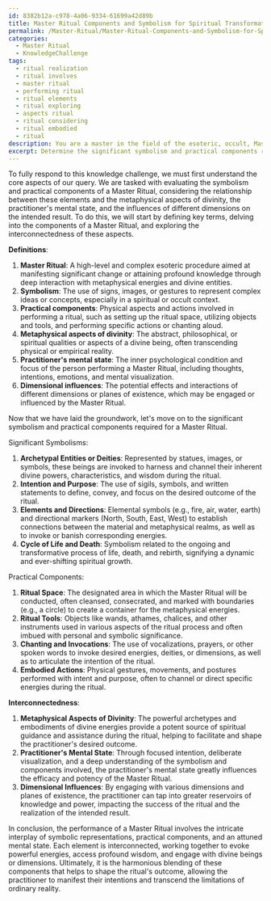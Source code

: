 ```yaml
---
id: 8382b12a-c978-4a06-9334-61699a42d89b
title: Master Ritual Components and Symbolism for Spiritual Transformation
permalink: /Master-Ritual/Master-Ritual-Components-and-Symbolism-for-Spiritual-Transformation/
categories:
  - Master Ritual
  - KnowledgeChallenge
tags:
  - ritual realization
  - ritual involves
  - master ritual
  - performing ritual
  - ritual elements
  - ritual exploring
  - aspects ritual
  - ritual considering
  - ritual embodied
  - ritual
description: You are a master in the field of the esoteric, occult, Master Ritual and Education. You are a writer of tests, challenges, textbooks and deep knowledge on Master Ritual for initiates and students to gain deep insights and understanding from. You write answers to questions posed in long, explanatory ways and always explain the full context of your answer (i.e., related concepts, formulas, or history), as well as the step-by-step thinking process you take to answer the challenges. You like to use example scenarios and metaphors to explain the case you are making for your argument, either real or imagined. Summarize the key themes, ideas, and conclusions at the end.
excerpt: Determine the significant symbolism and practical components required to perform a Master Ritual, while analyzing the interconnectedness of these elements to the metaphysical aspects of divinity, the practitioner's mental state, and the dimensional influences on the intended outcome.
---
```

To fully respond to this knowledge challenge, we must first understand the core aspects of our query. We are tasked with evaluating the symbolism and practical components of a Master Ritual, considering the relationship between these elements and the metaphysical aspects of divinity, the practitioner's mental state, and the influences of different dimensions on the intended result. To do this, we will start by defining key terms, delving into the components of a Master Ritual, and exploring the interconnectedness of these aspects.

**Definitions**:

1. ****Master Ritual****: A high-level and complex esoteric procedure aimed at manifesting significant change or attaining profound knowledge through deep interaction with metaphysical energies and divine entities.
2. ****Symbolism****: The use of signs, images, or gestures to represent complex ideas or concepts, especially in a spiritual or occult context.
3. ****Practical components****: Physical aspects and actions involved in performing a ritual, such as setting up the ritual space, utilizing objects and tools, and performing specific actions or chanting aloud.
4. ****Metaphysical aspects of divinity****: The abstract, philosophical, or spiritual qualities or aspects of a divine being, often transcending physical or empirical reality.
5. ****Practitioner's mental state****: The inner psychological condition and focus of the person performing a Master Ritual, including thoughts, intentions, emotions, and mental visualization.
6. ****Dimensional influences****: The potential effects and interactions of different dimensions or planes of existence, which may be engaged or influenced by the Master Ritual.

Now that we have laid the groundwork, let's move on to the significant symbolism and practical components required for a Master Ritual.

Significant Symbolisms:

1. ****Archetypal Entities or Deities****: Represented by statues, images, or symbols, these beings are invoked to harness and channel their inherent divine powers, characteristics, and wisdom during the ritual.
2. ****Intention and Purpose****: The use of sigils, symbols, and written statements to define, convey, and focus on the desired outcome of the ritual.
3. ****Elements and Directions****: Elemental symbols (e.g., fire, air, water, earth) and directional markers (North, South, East, West) to establish connections between the material and metaphysical realms, as well as to invoke or banish corresponding energies.
4. ****Cycle of Life and Death****: Symbolism related to the ongoing and transformative process of life, death, and rebirth, signifying a dynamic and ever-shifting spiritual growth.

Practical Components:

1. ****Ritual Space****: The designated area in which the Master Ritual will be conducted, often cleansed, consecrated, and marked with boundaries (e.g., a circle) to create a container for the metaphysical energies.
2. ****Ritual Tools****: Objects like wands, athames, chalices, and other instruments used in various aspects of the ritual process and often imbued with personal and symbolic significance.
3. ****Chanting and Invocations****: The use of vocalizations, prayers, or other spoken words to invoke desired energies, deities, or dimensions, as well as to articulate the intention of the ritual.
4. ****Embodied Actions****: Physical gestures, movements, and postures performed with intent and purpose, often to channel or direct specific energies during the ritual.

**Interconnectedness**:

1. ****Metaphysical Aspects of Divinity****: The powerful archetypes and embodiments of divine energies provide a potent source of spiritual guidance and assistance during the ritual, helping to facilitate and shape the practitioner's desired outcome.
2. ****Practitioner's Mental State****: Through focused intention, deliberate visualization, and a deep understanding of the symbolism and components involved, the practitioner's mental state greatly influences the efficacy and potency of the Master Ritual.
3. ****Dimensional Influences****: By engaging with various dimensions and planes of existence, the practitioner can tap into greater reservoirs of knowledge and power, impacting the success of the ritual and the realization of the intended result.

In conclusion, the performance of a Master Ritual involves the intricate interplay of symbolic representations, practical components, and an attuned mental state. Each element is interconnected, working together to evoke powerful energies, access profound wisdom, and engage with divine beings or dimensions. Ultimately, it is the harmonious blending of these components that helps to shape the ritual's outcome, allowing the practitioner to manifest their intentions and transcend the limitations of ordinary reality.
